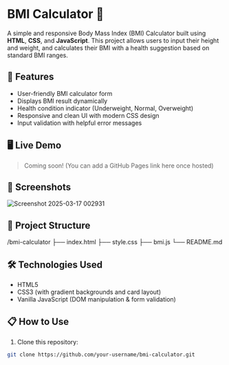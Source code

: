 # BMI Calculator 🧮

A simple and responsive Body Mass Index (BMI) Calculator built using **HTML**, **CSS**, and **JavaScript**. This project allows users to input their height and weight, and calculates their BMI with a health suggestion based on standard BMI ranges.

## 🚀 Features

- User-friendly BMI calculator form
- Displays BMI result dynamically
- Health condition indicator (Underweight, Normal, Overweight)
- Responsive and clean UI with modern CSS design
- Input validation with helpful error messages

## 🖥️ Live Demo

> Coming soon! (You can add a GitHub Pages link here once hosted)

## 📸 Screenshots

![Screenshot 2025-03-17 002931](https://github.com/user-attachments/assets/a919469a-1077-476f-b949-ec913f4d1ff6)
 <!-- You can add an actual image link here -->

## 📂 Project Structure

/bmi-calculator ├── index.html ├── style.css ├── bmi.js └── README.md


## 🛠️ Technologies Used

- HTML5
- CSS3 (with gradient backgrounds and card layout)
- Vanilla JavaScript (DOM manipulation & form validation)

## 📋 How to Use

1. Clone this repository:

```bash
git clone https://github.com/your-username/bmi-calculator.git


